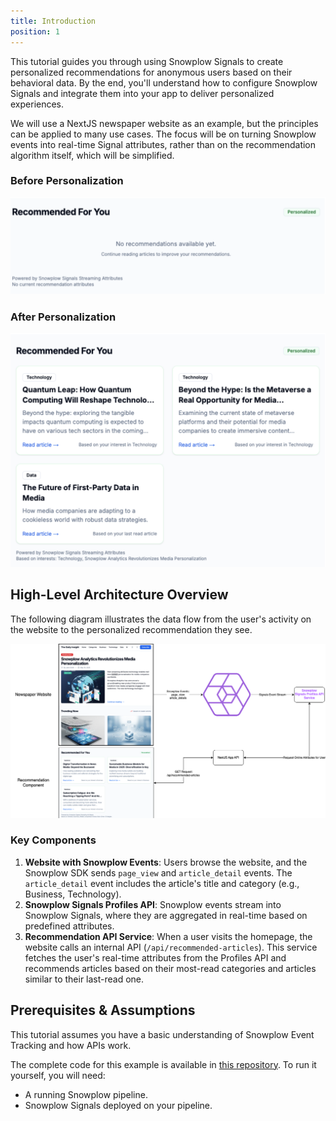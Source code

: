 ```yaml
---
title: Introduction
position: 1
---
```


This tutorial guides you through using Snowplow Signals to create personalized recommendations for anonymous users based on their behavioral data.  By the end, you'll understand how to configure Snowplow Signals and integrate them into your app to deliver personalized experiences. 

We will use a NextJS newspaper website as an example, but the principles can be applied to many use cases.  The focus will be on turning Snowplow events into real-time Signal attributes, rather than on the recommendation algorithm itself, which will be simplified. 

### Before Personalization

![Initial recommendation component showing no recommendations are available yet.](./screenshots/no-recommendations.png)

### After Personalization

![Personalized recommendation component showing articles based on user interests like Technology and Data.](./screenshots/signals-recommendations.png)

## High-Level Architecture Overview

The following diagram illustrates the data flow from the user's activity on the website to the personalized recommendation they see.

![Architecture diagram showing the flow: Newspaper Website sends Snowplow events to the Signals Event Stream, which feeds the Snowplow Signals Profiles API. A NextJS App API requests user attributes from the Profiles API to generate and display recommended articles in the Recommendation Component.](./screenshots/signals-media-demo-architecture.png)

### Key Components

1.  **Website with Snowplow Events**: Users browse the website, and the Snowplow SDK sends `page_view` and `article_detail` events.  The `article_detail` event includes the article's title and category (e.g., Business, Technology). 
2.  **Snowplow Signals Profiles API**: Snowplow events stream into Snowplow Signals, where they are aggregated in real-time based on predefined attributes. 
3.  **Recommendation API Service**: When a user visits the homepage, the website calls an internal API (`/api/recommended-articles`).  This service fetches the user's real-time attributes from the Profiles API and recommends articles based on their most-read categories and articles similar to their last-read one. 

## Prerequisites & Assumptions

This tutorial assumes you have a basic understanding of Snowplow Event Tracking and how APIs work. 

The complete code for this example is available in [this repository](https://github.com/snowplow/snowplow-media-demo).  To run it yourself, you will need: 
* A running Snowplow pipeline. 
* Snowplow Signals deployed on your pipeline. 